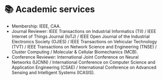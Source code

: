 # 📚 Academic services
- Membership: IEEE, CAA.
- Journal Reviewer: IEEE Transactions on Industrial Informatics (TII) / IEEE Internet of Things Journal (IoTJ) / IEEE Open Journal of the Industrial Electronics Society (OJIES) /	IEEE Transactions on Vehicular Technology (TVT) / IEEE Transactions on Network Science and Engineering (TNSE) / Cluster Computing / Molecular & Cellular Biomechanics (MCB).
- Conference Reviewer: International Joint Conference on Neural Networks (IJCNN) / International Conference on Computer Science and Application Engineering (CSAE) / International Conference on Advanced Sensing and Intelligent Systems (ICASIS).

<!--
Editorial Services: ICRA 2025, Associate Editor; RO-MAN 2024, Associate Editor.
Conference Services: ICRA 2024, Session Co-Chair (SLAM); ICUS 2024, PC Member/Invited Session Chair.
-->
